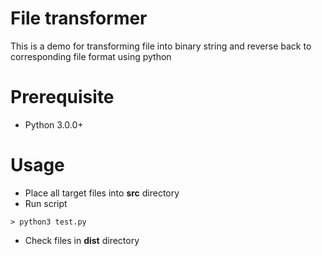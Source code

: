 # File transformer
This is a demo for transforming file into binary string and reverse back to corresponding file format using python

# Prerequisite
- Python 3.0.0+

# Usage
- Place all target files into **src** directory
- Run script
```SELinux
> python3 test.py
```
- Check files in **dist** directory

